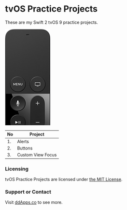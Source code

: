 # tvOS Practice Projects
These are my Swift 2 tvOS 9 practice projects.

![](https://github.com/duliodenis/tvOS-practice/blob/master/art/remote.png)

No  | Project
------------- | -------------
1. | Alerts
2. | Buttons
3. | Custom View Focus


### Licensing
tvOS Practice Projects are licensed under [the MIT License](https://github.com/duliodenis/tvOS-practice/blob/master/LICENSE).

### Support or Contact
Visit [ddApps.co](http://ddapps.co) to see more.